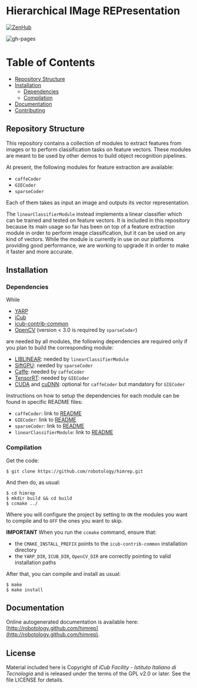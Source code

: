 Hierarchical IMage REPresentation
=================================

[![ZenHub](https://img.shields.io/badge/Shipping_faster_with-ZenHub-435198.svg)](https://zenhub.com)

![gh-pages](https://github.com/robotology/himrep/workflows/GitHub%20Pages/badge.svg)

Table of Contents
=================

  * [Repository Structure](#repository_structure)
  * [Installation](#installation)
    * [Dependencies](#dependencies)
    * [Compilation](#compilation)
  * [Documentation](#documentation)
  * [Contributing](#license)

## Repository Structure

This repository contains a collection of modules to extract features from images or to perform classification tasks on feature vectors. These modules are meant to be used by other demos to build object recognition pipelines.

At present, the following modules for feature extraction are available:

- `caffeCoder`
- `GIECoder`
- `sparseCoder`

Each of them takes as input an image and outputs its vector representation.

The `linearClassifierModule` instead implements a linear classifier which can be trained and tested on feature vectors. It is included in this repository because its main usage so far has been on top of a feature extraction module in order to perform image classification, but it can be used on any kind of vectors. While the module is currently in use on our platforms providing good performance, we are working to upgrade it in order to make it faster and more accurate.

## Installation

### Dependencies

While

- [YARP](https://github.com/robotology/yarp)
- [iCub](https://github.com/robotology/icub-main)
- [icub-contrib-common](https://github.com/robotology/icub-contrib-common)
- [OpenCV](http://opencv.org/downloads.html) (version < 3.0 is required by `sparseCoder`)

are needed by all modules, the following dependencies are required only if you plan to build the corresponding module:

- [LIBLINEAR](http://www.csie.ntu.edu.tw/~cjlin/liblinear/): needed by `linearClassifierModule`
- [SiftGPU](https://github.com/pitzer/SiftGPU): needed by `sparseCoder`
- [Caffe](http://caffe.berkeleyvision.org/): needed by `caffeCoder`
- [TensorRT](https://developer.nvidia.com/tensorrt): needed by `GIECoder`
- [CUDA](https://developer.nvidia.com/cuda-zone) and [cuDNN](https://developer.nvidia.com/cudnn): optional for `caffeCoder` but mandatory for `GIECoder`

Instructions on how to setup the dependencies for each module can be found in specific README files:

- `caffeCoder`: link to [README](modules/caffeCoder)
- `GIECoder`: link to [README](modules/GIECoder)
- `sparseCoder`: link to [README](modules/sparseCoder)
- `linearClassifierModule`: link to [README](modules/linearClassifierModule)

### Compilation

Get the code:

~~~
$ git clone https://github.com/robotology/himrep.git
~~~

And then do, as usual:

~~~
$ cd himrep
$ mkdir build && cd build
$ ccmake ../
~~~

Where you will configure the project by setting to `ON` the modules you want to compile and to `OFF` the ones you want to skip.

**IMPORTANT** When you run the `ccmake` command, ensure that:

- the `CMAKE_INSTALL_PREFIX` points to the `icub-contrib-common` installation directory
- the `YARP_DIR`, `ICUB_DIR`, `OpenCV_DIR` are correctly pointing to valid installation paths

After that, you can compile and install as usual:
~~~
$ make
$ make install
~~~

## Documentation

Online autogenerated documentation is available here: [http://robotology.github.com/himrep](http://robotology.github.com/himrep).

## License

Material included here is Copyright of _iCub Facility - Istituto Italiano di Tecnologia_ and is released under the terms of the GPL v2.0 or later. See the file LICENSE for details.
